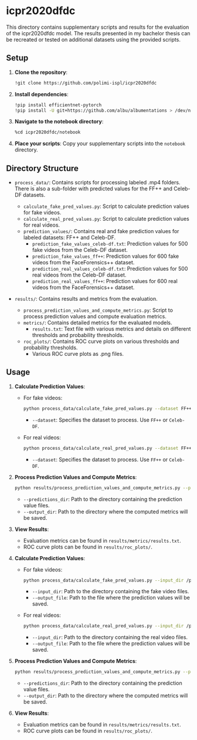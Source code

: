 # icpr2020dfdc

This directory contains supplementary scripts and results for the evaluation of the icpr2020dfdc model. 
The results presented in my bachelor thesis can be recreated or tested on additional datasets using the provided scripts.

## Setup

1. **Clone the repository**:
    ```sh
    !git clone https://github.com/polimi-ispl/icpr2020dfdc
    ```

2. **Install dependencies**:
    ```sh
    !pip install efficientnet-pytorch
    !pip install -U git+https://github.com/albu/albumentations > /dev/null
    ```

3. **Navigate to the notebook directory**:
    ```sh
    %cd icpr2020dfdc/notebook
    ```

4. **Place your scripts**:
    Copy your supplementary scripts into the `notebook` directory.


## Directory Structure

- `process_data/`: Contains scripts for processing labeled .mp4 folders. There is also a sub-folder with predicted values for the FF++ and Celeb-DF datasets.
  - `calculate_fake_pred_values.py`: Script to calculate prediction values for fake videos.
  - `calculate_real_pred_values.py`: Script to calculate prediction values for real videos.
  - `prediction_values/`: Contains real and fake prediction values for labeled datasets: FF++ and Celeb-DF.
    - `prediction_fake_values_celeb-df.txt`: Prediction values for 500 fake videos from the Celeb-DF dataset.
    - `prediction_fake_values_ff++`: Prediction values for 600 fake videos from the FaceForensics++ dataset.
    - `prediction_real_values_celeb-df.txt`: Prediction values for 500 real videos from the Celeb-DF dataset.
    - `prediction_real_values_ff++`: Prediction values for 600 real videos from the FaceForensics++ dataset.

- `results/`: Contains results and metrics from the evaluation.
  - `process_prediction_values_and_compute_metrics.py`: Script to process prediction values and compute evaluation metrics.
  - `metrics/`: Contains detailed metrics for the evaluated models.
    - `results.txt`: Text file with various metrics and details on different thresholds and probability thresholds.
  - `roc_plots/`: Contains ROC curve plots on various thresholds and probability thresholds.
    - Various ROC curve plots as .png files.

## Usage

1. **Calculate Prediction Values**:
    - For fake videos:
        ```sh
        python process_data/calculate_fake_pred_values.py --dataset FF++
        ```
        - `--dataset`: Specifies the dataset to process. Use `FF++` or `Celeb-DF`.

    - For real videos:
        ```sh
        python process_data/calculate_real_pred_values.py --dataset FF++
        ```
        - `--dataset`: Specifies the dataset to process. Use `FF++` or `Celeb-DF`.

2. **Process Prediction Values and Compute Metrics**:
    ```sh
    python results/process_prediction_values_and_compute_metrics.py --predictions_dir /path/to/prediction_values --output_dir /path/to/metrics
    ```
    - `--predictions_dir`: Path to the directory containing the prediction value files.
    - `--output_dir`: Path to the directory where the computed metrics will be saved.

3. **View Results**:
    - Evaluation metrics can be found in `results/metrics/results.txt`.
    - ROC curve plots can be found in `results/roc_plots/`.



1. **Calculate Prediction Values**:
    - For fake videos:
        ```sh
        python process_data/calculate_fake_pred_values.py --input_dir /path/to/fake/videos --output_file /path/to/output/prediction_fake_values.txt
        ```
        - `--input_dir`: Path to the directory containing the fake video files.
        - `--output_file`: Path to the file where the prediction values will be saved.

    - For real videos:
        ```sh
        python process_data/calculate_real_pred_values.py --input_dir /path/to/real/videos --output_file /path/to/output/prediction_real_values.txt
        ```
        - `--input_dir`: Path to the directory containing the real video files.
        - `--output_file`: Path to the file where the prediction values will be saved.

2. **Process Prediction Values and Compute Metrics**:
    ```sh
    python results/process_prediction_values_and_compute_metrics.py --predictions_dir /path/to/prediction_values --output_dir /path/to/metrics
    ```
    - `--predictions_dir`: Path to the directory containing the prediction value files.
    - `--output_dir`: Path to the directory where the computed metrics will be saved.

3. **View Results**:
    - Evaluation metrics can be found in `results/metrics/results.txt`.
    - ROC curve plots can be found in `results/roc_plots/`.
